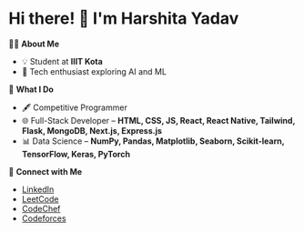 # Hi there! 👋 I'm Harshita Yadav

👩‍💻 **About Me**  
- 💡 Student at **IIIT Kota**  
- 🌟 Tech enthusiast exploring AI and ML  

🚀 **What I Do**  
- 🖋️ Competitive Programmer  
- 🌐 Full-Stack Developer – **HTML, CSS, JS, React, React Native, Tailwind, Flask, MongoDB, Next.js, Express.js**  
- 📊 Data Science – **NumPy, Pandas, Matplotlib, Seaborn, Scikit-learn, TensorFlow, Keras, PyTorch**  

🔗 **Connect with Me**  
- [LinkedIn](https://www.linkedin.com/in/harshitayadav504/)  
- [LeetCode](https://leetcode.com/hersheyys/)  
- [CodeChef](https://www.codechef.com/users/harshitaydv)  
- [Codeforces](https://codeforces.com/profile/harshitayadavv211)

